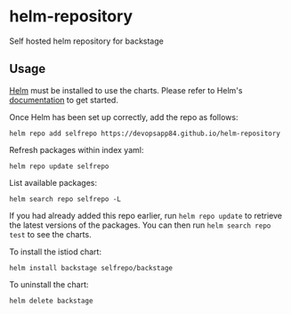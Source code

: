 # helm-repository
Self hosted helm repository for backstage


## Usage

[Helm](https://helm.sh) must be installed to use the charts.  Please refer to
Helm's [documentation](https://helm.sh/docs) to get started.

Once Helm has been set up correctly, add the repo as follows:

```console
helm repo add selfrepo https://devopsapp84.github.io/helm-repository
```

Refresh packages within index yaml:

```console
helm repo update selfrepo
```

List available packages:

```console
helm search repo selfrepo -L
```

If you had already added this repo earlier, run `helm repo update` to retrieve
the latest versions of the packages. You can then run `helm search repo
test` to see the charts.

To install the istiod chart:
```console
helm install backstage selfrepo/backstage
```

To uninstall the chart:
```console
helm delete backstage
```
